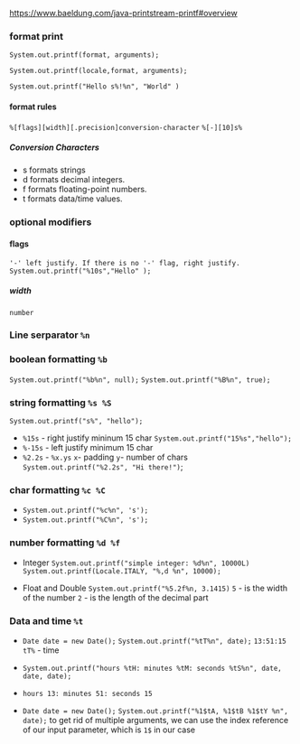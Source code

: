 https://www.baeldung.com/java-printstream-printf#overview

### format print

`System.out.printf(format, arguments);`

`System.out.printf(locale,format, arguments);`

`System.out.printf("Hello s%!%n", "World" )`

#### format rules

`%[flags][width][.precision]conversion-character`
`%[-][10]s%`

##### Conversion Characters

- s formats strings
- d formats decimal integers.
- f formats floating-point numbers.
- t formats data/time values.

### optional modifiers

#### flags

`'-' left justify. If there is no '-' flag, right justify. `
`System.out.printf("%10s","Hello" );`

##### width

`number`

### Line serparator `%n`

### boolean formatting `%b`

`System.out.printf("%b%n", null);`
`System.out.printf("%B%n", true);`

### string formatting `%s %S`

`System.out.printf("s%", "hello");`

- `%15s` - right justify mininum 15 char
  `System.out.printf("15%s","hello");`
- `%-15s` - left justify minimum 15 char
- `%2.2s` - `%x.ys`
  `x`- padding
  `y`- number of chars
  `System.out.printf("%2.2s", "Hi there!")`;

### char formatting `%c %C`

- `System.out.printf("%c%n", 's');`
- `System.out.printf("%C%n", 's');`

### number formatting `%d %f`

- Integer
  `System.out.printf("simple integer: %d%n", 10000L)`
  `System.out.printf(Locale.ITALY, "%,d %n", 10000);`

- Float and Double
  `System.out.printf("%5.2f%n, 3.1415)`
  `5` - is the width of the number
  `2` - is the length of the decimal part

### Data and time `%t`

- `Date date = new Date();`
  `System.out.printf("%tT%n", date);`
  `13:51:15`
  `tT%` - time

- `System.out.printf("hours %tH: minutes %tM: seconds %tS%n", date, date, date);`
- `hours 13: minutes 51: seconds 15`

- `Date date = new Date();`
  `System.out.printf("%1$tA, %1$tB %1$tY %n", date);`
  to get rid of multiple arguments, we can use the index reference of our input parameter, which is `1$` in our case
